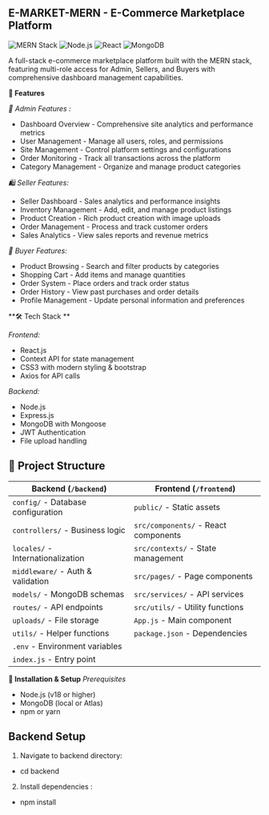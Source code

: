 ## **E-MARKET-MERN - E-Commerce Marketplace Platform**


![MERN Stack](https://img.shields.io/badge/MERN-Full%2520Stack-green)
![Node.js](https://img.shields.io/badge/Node.js-18%252B-brightgreen)
![React](https://img.shields.io/badge/React-18-blue)
![MongoDB](https://img.shields.io/badge/MongoDB-Database-green)


A full-stack e-commerce marketplace platform built with the MERN stack, featuring multi-role access for Admin, Sellers, and Buyers with comprehensive dashboard management capabilities.


**🚀 Features**

*👑 Admin Features :*

- Dashboard Overview - Comprehensive site analytics and performance metrics
- User Management - Manage all users, roles, and permissions
- Site Management - Control platform settings and configurations
- Order Monitoring - Track all transactions across the platform
- Category Management - Organize and manage product categories

*🛍️ Seller Features:*

- Seller Dashboard - Sales analytics and performance insights
- Inventory Management - Add, edit, and manage product listings
- Product Creation - Rich product creation with image uploads
- Order Management - Process and track customer orders
- Sales Analytics - View sales reports and revenue metrics

*👤 Buyer Features:*

- Product Browsing - Search and filter products by categories
- Shopping Cart - Add items and manage quantities
- Order System - Place orders and track order status
- Order History - View past purchases and order details
- Profile Management - Update personal information and preferences

**🛠️ Tech Stack **

*Frontend:*
 - React.js
 - Context API for state management
 - CSS3 with modern styling & bootstrap
 - Axios for API calls

*Backend:*
 - Node.js
 - Express.js
 - MongoDB with Mongoose
 - JWT Authentication
 - File upload handling

## 📁 Project Structure

| Backend (`/backend`) | Frontend (`/frontend`) |
|---------------------|-----------------------|
| `config/` - Database configuration | `public/` - Static assets |
| `controllers/` - Business logic | `src/components/` - React components |
| `locales/` - Internationalization | `src/contexts/` - State management |
| `middleware/` - Auth & validation | `src/pages/` - Page components |
| `models/` - MongoDB schemas | `src/services/` - API services |
| `routes/` - API endpoints | `src/utils/` - Utility functions |
| `uploads/` - File storage | `App.js` - Main component |
| `utils/` - Helper functions | `package.json` - Dependencies |
| `.env` - Environment variables | |
| `index.js` - Entry point | |



**🚀 Installation & Setup**
*Prerequisites*
- Node.js (v18 or higher)
- MongoDB (local or Atlas)
- npm or yarn

## Backend Setup

1. Navigate to backend directory:
 - cd backend
2. Install dependencies :
 - npm install
